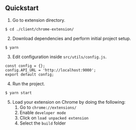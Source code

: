 ## Quickstart

1. Go to extension directory.
```
$ cd ./client/chrome-extension/
```

2. Download dependencies and perform initial project setup.
```
$ yarn
```

3. Edit configuration inside `src/utils/config.js`.
```
const config = {};
config.API_URL = 'http://localhost:9000';
export default config;
```

4. Run the project.
```
$ yarn start
```

5. Load your extension on Chrome by doing the following:
    1. Go to `chrome://extensions/`
    2. Enable `developer mode`
    3. Click on `load unpacked extension`
    4. Select the `build` folder
